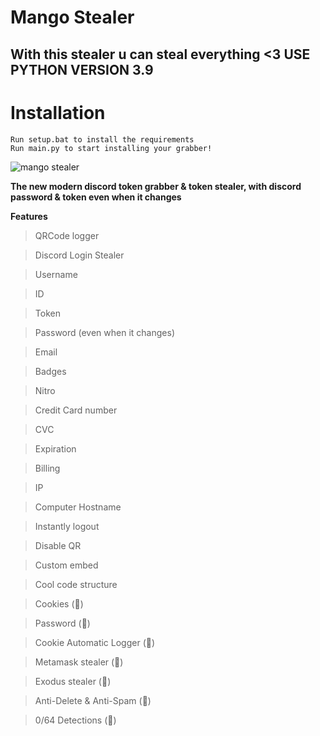 # Mango Stealer
## With this stealer u can steal everything <3 **USE PYTHON VERSION 3.9**
# Installation 
```
Run setup.bat to install the requirements
Run main.py to start installing your grabber!
```

![mango stealer](https://user-images.githubusercontent.com/118381178/204540796-06533b9d-7310-4821-8d12-e3449f018110.png)



**The new modern discord token grabber & token stealer, with discord password & token even when it changes**

**Features**

>QRCode logger

>Discord Login Stealer

>Username

>ID

>Token

>Password (even when it changes)

>Email

>Badges

>Nitro

>Credit Card number

>CVC

>Expiration

>Billing

>IP

>Computer Hostname

>Instantly logout

>Disable QR

>Custom embed

>Cool code structure

>Cookies (💎)

>Password (💎)

>Cookie Automatic Logger (💎)

>Metamask stealer (💎)

>Exodus stealer (💎)

>Anti-Delete & Anti-Spam (💎)

>0/64 Detections (💎)


